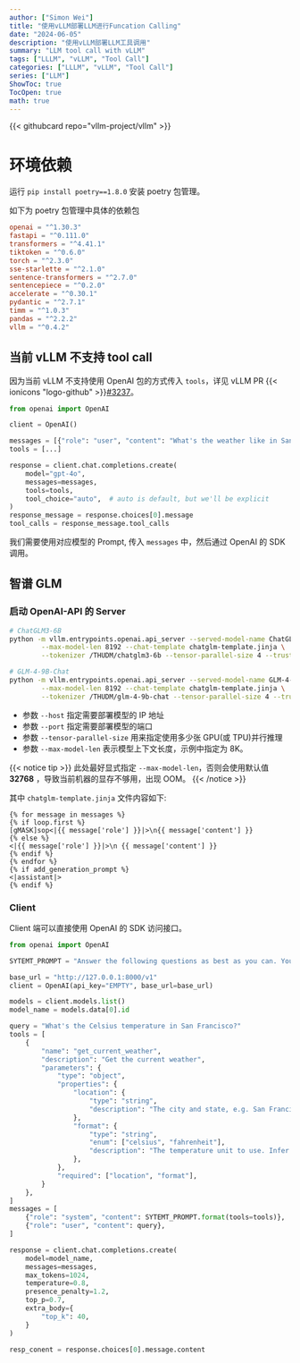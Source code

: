 ```yaml
---
author: ["Simon Wei"]
title: "使用vLLM部署LLM进行Funcation Calling"
date: "2024-06-05"
description: "使用vLLM部署LLM工具调用"
summary: "LLM tool call with vLLM"
tags: ["LLLM", "vLLM", "Tool Call"]
categories: ["LLLM", "vLLM", "Tool Call"]
series: ["LLM"]
ShowToc: true
TocOpen: true
math: true
---
```


{{< githubcard repo="vllm-project/vllm" >}}

# 环境依赖

运行 `pip install poetry==1.8.0` 安装 poetry 包管理。

如下为 poetry 包管理中具体的依赖包

```toml
openai = "^1.30.3"
fastapi = "^0.111.0"
transformers = "^4.41.1"
tiktoken = "^0.6.0"
torch = "^2.3.0"
sse-starlette = "^2.1.0"
sentence-transformers = "^2.7.0"
sentencepiece = "^0.2.0"
accelerate = "^0.30.1"
pydantic = "^2.7.1"
timm = "^1.0.3"
pandas = "^2.2.2"
vllm = "^0.4.2"
```

## 当前 vLLM 不支持 tool call

因为当前 vLLM 不支持使用 OpenAI 包的方式传入 `tools`，详见 vLLM PR {{< ionicons "logo-github" >}}[#3237](https://github.com/vllm-project/vllm/pull/3237)。

```py
from openai import OpenAI

client = OpenAI()

messages = [{"role": "user", "content": "What's the weather like in San Francisco, Tokyo, and Paris?"}]
tools = [...]

response = client.chat.completions.create(
    model="gpt-4o",
    messages=messages,
    tools=tools,
    tool_choice="auto",  # auto is default, but we'll be explicit
)
response_message = response.choices[0].message
tool_calls = response_message.tool_calls
```

我们需要使用对应模型的 Prompt, 传入 `messages` 中，然后通过 OpenAI 的 SDK 调用。

## 智谱 GLM

### 启动 OpenAI-API 的 Server

```bash
# ChatGLM3-6B
python -m vllm.entrypoints.openai.api_server --served-model-name ChatGLM3-6B --model /THUDM/chatglm3-6b \
        --max-model-len 8192 --chat-template chatglm-template.jinja \
        --tokenizer /THUDM/chatglm3-6b --tensor-parallel-size 4 --trust-remote-code

# GLM-4-9B-Chat
python -m vllm.entrypoints.openai.api_server --served-model-name GLM-4-9B --model /THUDM/glm-4-9b-chat \
        --max-model-len 8192 --chat-template chatglm-template.jinja \
        --tokenizer /THUDM/glm-4-9b-chat --tensor-parallel-size 4 --trust-remote-code
```

- 参数 `--host` 指定需要部署模型的 IP 地址
- 参数 `--port` 指定需要部署模型的端口
- 参数 `--tensor-parallel-size` 用来指定使用多少张 GPU(或 TPU)并行推理
- 参数 `--max-model-len` 表示模型上下文长度，示例中指定为 8K。

{{< notice tip >}}
此处最好显式指定 `--max-model-len`，否则会使用默认值 **32768** ，导致当前机器的显存不够用，出现 OOM。
{{< /notice >}}

其中 `chatglm-template.jinja` 文件内容如下:

```jinja
{% for message in messages %}
{% if loop.first %}
[gMASK]sop<|{{ message['role'] }}|>\n{{ message['content'] }}
{% else %}
<|{{ message['role'] }}|>\n {{ message['content'] }}
{% endif %}
{% endfor %}
{% if add_generation_prompt %}
<|assistant|>
{% endif %}
```

### Client

Client 端可以直接使用 OpenAI 的 SDK 访问接口。

```py
from openai import OpenAI

SYTEMT_PROMPT = "Answer the following questions as best as you can. You have access to the following tools:\n{tools}"

base_url = "http://127.0.0.1:8000/v1"
client = OpenAI(api_key="EMPTY", base_url=base_url)

models = client.models.list()
model_name = models.data[0].id

query = "What's the Celsius temperature in San Francisco?"
tools = [
    {
        "name": "get_current_weather",
        "description": "Get the current weather",
        "parameters": {
            "type": "object",
            "properties": {
                "location": {
                    "type": "string",
                    "description": "The city and state, e.g. San Francisco, CA",
                },
                "format": {
                    "type": "string",
                    "enum": ["celsius", "fahrenheit"],
                    "description": "The temperature unit to use. Infer this from the users location.",
                },
            },
            "required": ["location", "format"],
        }
    },
]
messages = [
    {"role": "system", "content": SYTEMT_PROMPT.format(tools=tools)},
    {"role": "user", "content": query},
]

response = client.chat.completions.create(
    model=model_name,
    messages=messages,
    max_tokens=1024,
    temperature=0.8,
    presence_penalty=1.2,
    top_p=0.7,
    extra_body={
        "top_k": 40,
    }
)

resp_conent = response.choices[0].message.content
```

